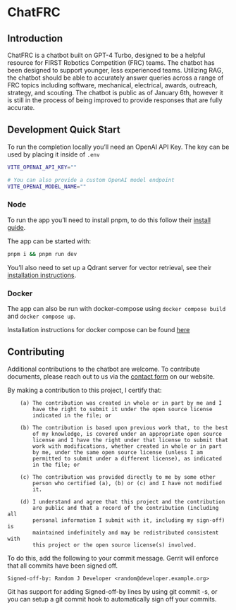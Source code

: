 # ChatFRC

## Introduction

ChatFRC is a chatbot built on GPT-4 Turbo, designed to be a helpful resource for FIRST Robotics Competition (FRC) teams. The chatbot has been designed to support younger, less experienced teams. Utilizing RAG, the chatbot should be able to accurately answer queries across a range of FRC topics including software, mechanical, electrical, awards, outreach, strategy, and scouting. The chatbot is public as of January 6th, however it is still in the process of being improved to provide responses that are fully accurate.

## Development Quick Start

To run the completion locally you’ll need an OpenAI API Key. The key can be used by placing it inside of `.env`

```bash
VITE_OPENAI_API_KEY=""

# You can also provide a custom OpenAI model endpoint
VITE_OPENAI_MODEL_NAME=""
```

### Node

To run the app you’ll need to install pnpm, to do this follow their [install guide](https://pnpm.io/installation).

The app can be started with:

```bash
pnpm i && pnpm run dev
```

You’ll also need to set up a Qdrant server for vector retrieval, see their [installation instructions](https://qdrant.tech/documentation/guides/installation/).

### Docker

The app can also be run with docker-compose using `docker compose build` and `docker compose up`.

Installation instructions for docker compose can be found [here](https://docs.docker.com/compose/install/)

## Contributing

Additional contributions to the chatbot are welcome. To contribute documents, please reach out to us via the [contact form](https://www.frc971.org/contact) on our website.

By making a contribution to this project, I certify that:

```
    (a) The contribution was created in whole or in part by me and I
        have the right to submit it under the open source license
        indicated in the file; or

    (b) The contribution is based upon previous work that, to the best
        of my knowledge, is covered under an appropriate open source
        license and I have the right under that license to submit that
        work with modifications, whether created in whole or in part
        by me, under the same open source license (unless I am
        permitted to submit under a different license), as indicated
        in the file; or

    (c) The contribution was provided directly to me by some other
        person who certified (a), (b) or (c) and I have not modified
        it.

    (d) I understand and agree that this project and the contribution
        are public and that a record of the contribution (including all
        personal information I submit with it, including my sign-off) is
        maintained indefinitely and may be redistributed consistent with
        this project or the open source license(s) involved.
```

To do this, add the following to your commit message. Gerrit will enforce that all commits have been signed off.

```
Signed-off-by: Random J Developer <random@developer.example.org>
```

Git has support for adding Signed-off-by lines by using git commit -s, or you can setup a git commit hook to automatically sign off your commits.
